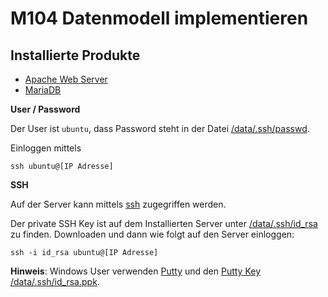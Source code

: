 # M104 Datenmodell implementieren

Installierte Produkte
---------------------

* [Apache Web Server](https://httpd.apache.org/)
* [MariaDB](https://mariadb.org/)

**User / Password**

Der User ist `ubuntu`, dass Password steht in der Datei [/data/.ssh/passwd](/data/.ssh/passwd).

Einloggen mittels

    ssh ubuntu@[IP Adresse]

**SSH**

Auf der Server kann mittels [ssh](https://wiki.ubuntuusers.de/SSH/) zugegriffen werden.

Der private SSH Key ist auf dem Installierten Server unter [/data/.ssh/id_rsa](/data/.ssh/id_rsa) zu finden. Downloaden und dann wie folgt auf den Server einloggen:

    ssh -i id_rsa ubuntu@[IP Adresse]
    
**Hinweis**: Windows User verwenden [Putty](https://www.putty.org/) und den [Putty Key /data/.ssh/id_rsa.ppk](/data/.ssh/id_rsa.ppk).
